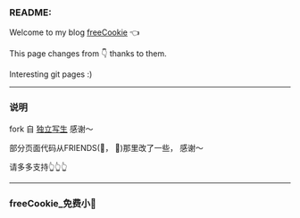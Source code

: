 ### README:

Welcome to my blog [freeCookie](https://yijiajin.github.io) 👈 

This page changes from 👇 thanks to them. 

Interesting git pages :)

----------

### 说明

fork 自 [独立写生](http://www.cnfeat.com/blog/) 感谢～

部分页面代码从FRIENDS(🐰， 🍉)那里改了一些， 感谢～

请多多支持👆👆👆

-------------------

### freeCookie_免费小🍪








